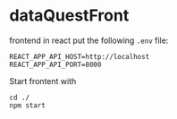 # dataQuestFront

frontend in react  put the following `.env` file:

```
REACT_APP_API_HOST=http://localhost
REACT_APP_API_PORT=8000
```
Start  frontent with 
```
cd ./
npm start
```